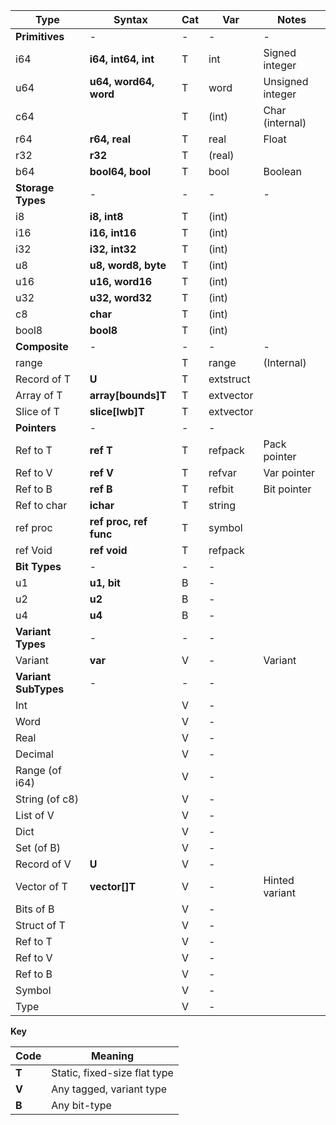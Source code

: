 Type       | Syntax            |  Cat  | Var      |  Notes
---        | ---               |  ---  | ---      | ---
**Primitives**  | -     |  -  | -      | -
i64        | **i64, int64, int**   | T |     int      |   Signed integer
u64        | **u64, word64, word** | T |     word     |  Unsigned integer
c64        |                  | T |     (int)    |   Char (internal)
r64        |**r64, real**         | T |     real     |   Float
r32        |**r32**               | T |     (real)   |
b64        |**bool64, bool**      | T |     bool     |   Boolean
**Storage Types**     |  -  | -      | - | -
i8         |**i8, int8**          | T|     (int) |
i16        |**i16, int16**        | T|     (int) |
i32        |**i32, int32**        | T|     (int) |
u8         |**u8, word8, byte**   | T|     (int) |
u16        |**u16, word16**       | T|     (int) |
u32        |**u32, word32**       | T|     (int) |
c8         |**char**              | T|     (int) |
bool8      |**bool8**            | T|     (int) |
**Composite**    |  -  | -      | - | -
range      |                  | T |     range   |    (Internal)
Record of T|**U**                 | T |     extstruct |
Array of T |**array[bounds]T**    | T |     extvector |
Slice of T |**slice[lwb]T**       | T |     extvector |
**Pointers**    |  -  | -      | - |
Ref to T   |**ref T**             | T |     refpack  |   Pack pointer
Ref to V   |**ref V**             | T |     refvar   |   Var pointer
Ref to B   |**ref B**             | T |     refbit   |   Bit pointer
Ref to char   |**ichar**             | T |     string   |
ref proc   |**ref proc, ref func**| T |     symbol |
ref Void   |**ref void**          | T |     refpack |
**Bit Types**   |  -  | -      | - |
u1         |**u1, bit**           | B |     - |
u2         |**u2**                | B |     - |
u4         |**u4**                | B |     - |
**Variant Types**   |  -  | -      | - |
Variant    |**var**               | V |     -      |     Variant
**Variant SubTypes**   |  -  | -      | - |
Int        |                  | V |     - |
Word       |                  | V |     - |
Real       |                  | V |     - |
Decimal    |                  | V |     - |
Range (of i64)     |                  | V |     - |
String (of c8)    |                  | V |     - |
List of V   |                  | V |     - |
Dict       |                  | V |     - |
Set (of B)        |                  | V |     - |
Record of V     |**U**                 | V |     - |
Vector of T     |**vector[]T**         | V |     - |     Hinted variant
Bits of B       |                  | V |     - |
Struct of T     |                  | V |     - |
Ref to T   |                  | V |     - |
Ref to V    |                  | V |     - |
Ref to B    |                  | V |     - |
Symbol     |                  | V |     - |
Type       |                  | V |     - |

**Key**

Code | Meaning
--- | ---
**T** | Static, fixed-size flat type
**V** | Any tagged, variant type
**B** | Any bit-type
